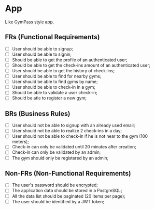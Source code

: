 # App

Like GymPass style app.

## FRs (Functional Requirements)

  - [ ] User should be able to signup;
  - [ ] User should be able to signin;
  - [ ] Should be able to get the profile of an authenticated user;
  - [ ] Should be able to get the check-ins amount of an authenticated user;
  - [ ] User should be able to get the history of check-ins;
  - [ ] User should be able to find for nearby gyms;
  - [ ] User should be able to find gyms by name;
  - [ ] User should be able to check-in in a gym;
  - [ ] Should be able to validate a user check-in;
  - [ ] Should be atle to register a new gym;

## BRs (Business Rules)

  - [ ] User should not be able to signup with an already used email;
  - [ ] User should not be able to realize 2 check-ins in a day;
  - [ ] User should not be able to check-in if he is not near to the gym (100 meters);
  - [ ] Check-in can only be validated until 20 minutes after creation;
  - [ ] Check-in can only be validated by an admin;
  - [ ] The gym should only be registered by an admin;

## Non-FRs (Non-Functional Requirements)

  - [ ] The user's password should be encrypted;
  - [ ] The application data should be stored in a PostgreSQL;
  - [ ] All the data list should be paginated (20 items per page);
  - [ ] The user should be identified by a JWT token;